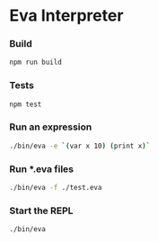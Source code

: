 # Eva Interpreter

### Build
```bash
npm run build
```

### Tests
```bash
npm test
```
### Run an expression
```bash
./bin/eva -e `(var x 10) (print x)`
```

### Run *.eva files
```bash
./bin/eva -f ./test.eva
```
### Start the REPL
```bash
./bin/eva
```
